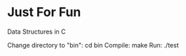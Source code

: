 # Just For Fun
Data Structures in C

Change directory to "bin":
    cd bin
Compile:
    make
Run:
    ./test